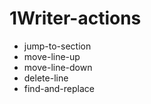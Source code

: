 
# 1Writer-actions

- jump-to-section
- move-line-up
- move-line-down
- delete-line
- find-and-replace
